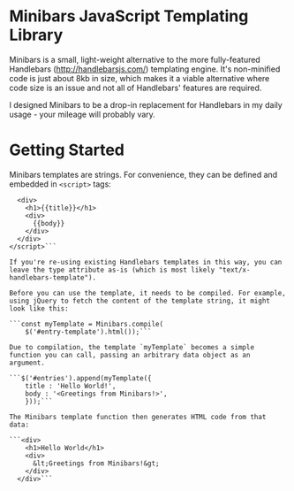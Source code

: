 # Minibars JavaScript Templating Library

Minibars is a small, light-weight alternative to the more fully-featured Handlebars (http://handlebarsjs.com/) templating engine. It's non-minified code is just about 8kb in size, which makes it a viable alternative where code size is an issue and not all of Handlebars' features are required.

I designed Minibars to be a drop-in replacement for Handlebars in my daily usage - your mileage will probably vary.

# Getting Started

Minibars templates are strings. For convenience, they can be defined and embedded in `<script>` tags:

```<script id="entry-template" type="text/x-minibars-template">
  <div>
    <h1>{{title}}</h1>
    <div>
      {{body}}
    </div>
  </div>
</script>```

If you're re-using existing Handlebars templates in this way, you can leave the type attribute as-is (which is most likely "text/x-handlebars-template").

Before you can use the template, it needs to be compiled. For example, using jQuery to fetch the content of the template string, it might look like this:

```const myTemplate = Minibars.compile(
    $('#entry-template').html());```
  
Due to compilation, the template `myTemplate` becomes a simple function you can call, passing an arbitrary data object as an argument. 

```$('#entries').append(myTemplate({
    title : 'Hello World!',
    body : '<Greetings from Minibars!>',
    }));```

The Minibars template function then generates HTML code from that data:

```<div>
    <h1>Hello World</h1>
    <div>
      &lt;Greetings from Minibars!&gt;
    </div>
  </div>```
  
